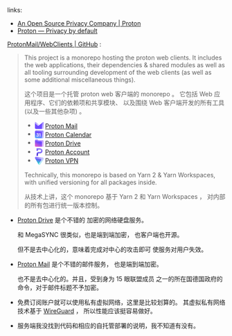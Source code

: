

[vpn-andr-repo]: https://github.com/ProtonVPN/android-app.git
[vpn-andr-site]: https://protonvpn.com/download/ProtonVPN.apk
[vpn-f-droid]: https://f-droid.org/packages/ch.protonvpn.android

[vpn-ios-repo]: https://github.com/ProtonVPN/ios-mac-app.git
[vpn-ios-apple]: https://apps.apple.com/app/apple-store/id1437005085

[vpn-win-repo]: https://github.com/ProtonVPN/win-app.git
[vpn-linuxapp-repo]: https://github.com/ProtonVPN/linux-app.git
[vpn-linuxcli-repo]: https://github.com/ProtonVPN/linux-cli.git

[site-account]: https://account.proton.me
[site-account-up]: https://account.proton.me/signup
[site-account-in]: https://account.proton.me/login

[site]: https://proton.me

[site-mail]: https://proton.me/mail
[site-calendar]: https://proton.me/calendar
[site-drive]: https://proton.me/drive
[site-vpn]: https://protonvpn.com

[site-community]: https://proton.me/community/open-source

[repo]: https://github.com/ProtonMail/WebClients.git

[mail-andr-repo]: https://github.com/ProtonMail/proton-mail-android.git
[mail-ios-repo]: https://github.com/ProtonMail/ios-mail.git

[use-mail]: https://mail.proton.me
[use-calendar]: https://calendar.proton.me
[use-drive]: https://drive.proton.me
[use-vpn]: https://account.protonvpn.com

links: 

- [An Open Source Privacy Company | Proton][site-community]
- [Proton — Privacy by default][site]

[ProtonMail/WebClients | GitHub][repo] : 

> This project is a monorepo
>  hosting the proton web clients.
>  It includes the web applications,
>  their dependencies & shared modules
>  as well as all tooling surrounding
>  development of the web clients
>  (as well as some additional
>  miscellaneous things).
> 
> 这个项目是一个托管 proton web 客户端的 monorepo 。
> 它包括 Web 应用程序、它们的依赖项和共享模块、
> 以及围绕 Web 客户端开发的所有工具
>  (以及一些其他杂项) 。 
> 
> -   <img src="./.favicons/mail.svg" style="vertical-align: middle" height="20" width="20" /> <span style="vertical-align: middle; display: inline-block">[Proton Mail][use-mail]</span>
> -   <img src="./.favicons/calendar.svg" style="vertical-align: middle" height="20" width="20" /> <span style="vertical-align: middle; display: inline-block">[Proton Calendar][use-calendar]</span>
> -   <img src="./.favicons/drive.svg" style="vertical-align: middle" height="20" width="20" /> <span style="vertical-align: middle; display: inline-block">[Proton Drive][use-drive]</span>
> -   <img src="./.favicons/proton.svg" style="vertical-align: middle" height="20" width="20" /> <span style="vertical-align: middle; display: inline-block">[Proton Account][site-account]</span>
> -   <img src="./.favicons/vpn.svg" style="vertical-align: middle" height="20" width="20" /> <span style="vertical-align: middle; display: inline-block">[Proton VPN][use-vpn]</span>
> 
> Technically, this monorepo is
>  based on Yarn 2 & Yarn Workspaces,
>  with unified versioning
>  for all packages inside.
> 
> 从技术上讲，这个 monorepo 基于
>  Yarn 2 和 Yarn Workspaces ，
> 对内部的所有包进行统一版本控制。 
> 

- [Proton Drive][site-drive] 是个不错的
  加密的网络硬盘服务。
  
  和 MegaSYNC 很类似，也是端到端加密，
  也客户端也开源。
  
  但不是去中心化的，意味着完成对中心的攻击即可
  使服务对用户失效。
  
- [Proton Mail][site-mail] 是个不错的邮件服务，
  也是端到端加密。
  
  也不是去中心化的。并且，受到身为 15 眼联盟成员
  之一的所在国德国政府的命令，对于邮件标题不予加密。
  
- 免费订阅账户就可以使用私有虚拟网络，这里是比较划算的。
  其虚拟私有网络技术基于 [WireGuard](../wireguard-note) ，
  所以性能应该挺容易做好。
  
- 服务端我没找到代码和相应的自托管部署的说明，我不知道有没有。

